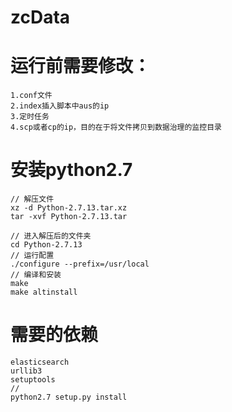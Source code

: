 # zcData
# 运行前需要修改：
    1.conf文件
    2.index插入脚本中aus的ip
    3.定时任务
    4.scp或者cp的ip，目的在于将文件拷贝到数据治理的监控目录
# 安装python2.7
    // 解压文件
    xz -d Python-2.7.13.tar.xz
    tar -xvf Python-2.7.13.tar

    // 进入解压后的文件夹
    cd Python-2.7.13
    // 运行配置
    ./configure --prefix=/usr/local
    // 编译和安装
    make
    make altinstall
# 需要的依赖
    elasticsearch
    urllib3
    setuptools
    //
    python2.7 setup.py install
